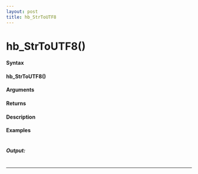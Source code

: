 ```yaml
---
layout: post
title: hb_StrToUTF8
---
```


# hb_StrToUTF8()


#### Syntax

#### hb_StrToUTF8()

#### Arguments

#### Returns

#### Description

#### Examples

```

```

##### Output:

```

```

---
